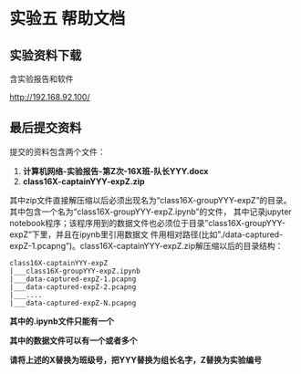 # 实验五 帮助文档

## 实验资料下载

含实验报告和软件

<http://192.168.92.100/>

## 最后提交资料

提交的资料包含两个文件：
   1. **计算机网络-实验报告-第Z次-16X班-队长YYY.docx**
   2. **class16X-captainYYY-expZ.zip**

其中zip文件直接解压缩以后必须出现名为“class16X-groupYYY-expZ”的目录。其中包含一个名为“class16X-groupYYY-expZ.ipynb”的文件，
其中记录jupyter notebook程序；该程序用到的数据文件也必须位于目录”class16X-groupYYY-expZ”下里，并且在ipynb里引用数据文
件用相对路径(比如”./data-captured-expZ-1.pcapng”)。class16X-captainYYY-expZ.zip解压缩以后的目录结构：

```
class16X-captainYYY-expZ
|___class16X-groupYYY-expZ.ipynb
|___data-captured-expZ-1.pcapng
|___data-captured-expZ-2.pcapng
|___....
|___data-captured-expZ-N.pcapng

```
**其中的.ipynb文件只能有一个**

**其中的数据文件可以有一个或者多个**

**请将上述的X替换为班级号，把YYY替换为组长名字，Z替换为实验编号**
